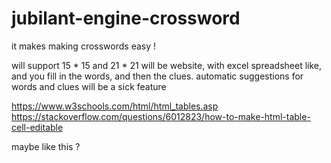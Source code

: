 # jubilant-engine-crossword
it makes making crosswords easy !


will support 15 * 15 and 21 * 21
will be website, with excel spreadsheet like, and you fill in the words, and then the clues.
automatic suggestions for words and clues will be a sick feature

https://www.w3schools.com/html/html_tables.asp
https://stackoverflow.com/questions/6012823/how-to-make-html-table-cell-editable

maybe like this ?
